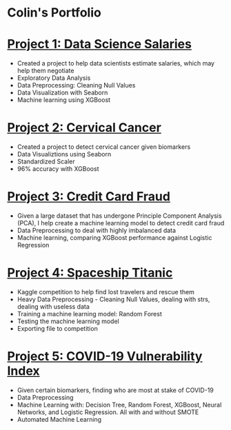 # Colin's Portfolio

# [Project 1: Data Science Salaries](https://github.com/5pazzem/Colin_Ng_Portfolio/tree/main/DataScienceSalariesProject)
* Created a project to help data scientists estimate salaries, which may help them negotiate
* Exploratory Data Analysis
* Data Preprocessing: Cleaning Null Values
* Data Visualization with Seaborn
* Machine learning using XGBoost 

# [Project 2: Cervical Cancer](https://github.com/5pazzem/Colin_Ng_Portfolio/tree/main/Cervical%20Cancer%20Project)
* Created a project to detect cervical cancer given biomarkers
* Data Visualiztions using Seaborn
* Standardized Scaler
* 96% accuracy with XGBoost

# [Project 3: Credit Card Fraud](https://github.com/5pazzem/Colin_Ng_Portfolio/tree/main/Credit%20Card%20Fraud%20Project)
* Given a large dataset that has undergone Principle Component Analysis (PCA), I help create a machine learning model to detect credit card fraud
* Data Preprocessing to deal with highly imbalanced data
* Machine learning, comparing XGBoost performance against Logistic Regression

# [Project 4: Spaceship Titanic](https://github.com/5pazzem/Colin_Ng_Portfolio/tree/main/Spaceship%20Titanic)
* Kaggle competition to help find lost travelers and rescue them
* Heavy Data Preprocessing - Cleaning Null Values, dealing with strs, dealing with useless data
* Training a machine learning model: Random Forest
* Testing the machine learning model
* Exporting file to competition

# [Project 5: COVID-19 Vulnerability Index](https://github.com/5pazzem/Colin_Ng_Portfolio/tree/main/COVID-19%20Index)
* Given certain biomarkers, finding who are most at stake of COVID-19
* Data Preprocessing
* Machine Learning with: Decision Tree, Random Forest, XGBoost, Neural Networks, and Logistic Regression. All with and without SMOTE
* Automated Machine Learning

